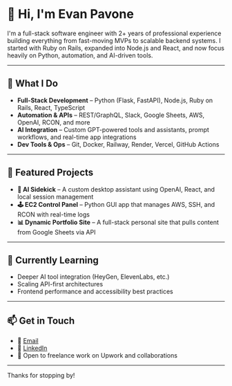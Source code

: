 # 👋 Hi, I'm Evan Pavone

I'm a full-stack software engineer with 2+ years of professional experience building everything from fast-moving MVPs to scalable backend systems. I started with Ruby on Rails, expanded into Node.js and React, and now focus heavily on Python, automation, and AI-driven tools.

---

## 🔧 What I Do

- **Full-Stack Development** – Python (Flask, FastAPI), Node.js, Ruby on Rails, React, TypeScript
- **Automation & APIs** – REST/GraphQL, Slack, Google Sheets, AWS, OpenAI, RCON, and more
- **AI Integration** – Custom GPT-powered tools and assistants, prompt workflows, and real-time app integrations
- **Dev Tools & Ops** – Git, Docker, Railway, Render, Vercel, GitHub Actions

---

## 🚀 Featured Projects

- **🧠 AI Sidekick** – A custom desktop assistant using OpenAI, React, and local session management  
- **🕹️ EC2 Control Panel** – Python GUI app that manages AWS, SSH, and RCON with real-time logs  
- **📊 Dynamic Portfolio Site** – A full-stack personal site that pulls content from Google Sheets via API

---

## 🌱 Currently Learning

- Deeper AI tool integration (HeyGen, ElevenLabs, etc.)  
- Scaling API-first architectures  
- Frontend performance and accessibility best practices  

---

## 📫 Get in Touch

- 📧 [Email](mailto:evanpavone@gmail.com)  
- 🔗 [LinkedIn](https://www.linkedin.com/in/evanpavone)  
- 💼 Open to freelance work on Upwork and collaborations

---

Thanks for stopping by!


<!---
EvanRPavone/EvanRPavone is a ✨ special ✨ repository because its `README.md` (this file) appears on your GitHub profile.
You can click the Preview link to take a look at your changes.
--->
